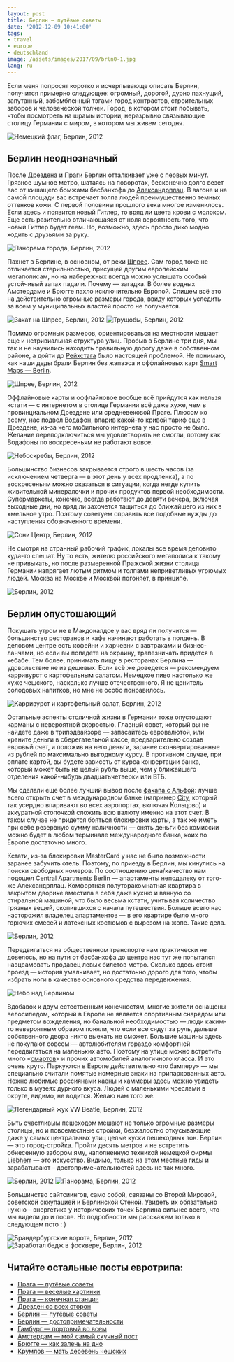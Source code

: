 ```yaml
---
layout: post
title: Берлин — путёвые советы
date: '2012-12-09 10:41:00'
tags:
- travel
- europe
- deutschland
image: /assets/images/2017/09/brln0-1.jpg
lang: ru
---
```


Если меня попросят коротко и исчерпывающе описать Берлин, получится примерно следующее: огромный, дорогой, дурно пахнущий, запутанный, забомбленный тэгами город контрастов, строительных заборов и человеческой толчеи. Город, в котором стоит побывать, чтобы посмотреть на шрамы истории, неразрывно связывающие столицу Германии с миром, в котором мы живем сегодня.

![Немецкий флаг, Берлин, 2012](/assets/images/2017/09/IMG_1558.jpg)

## Берлин неоднозначный

После [Дрездена](http://shouldgo.ru/dresden-dolls/ "Дрезден со всех сторон. То есть с одной") и [Праги](http://shouldgo.ru/prague-sights/ "ПраЖЖе, часть 2 — веселые картинки") Берлин отталкивает уже с первых минут. Грязное шумное метро, шатаясь на поворотах, бесконечно долго везет вас от кишащего бомжами басбанхофа до [Александрплац](http://en.wikipedia.org/wiki/Alexanderplatz). В вагоне и на самой площади вас встречает толпа людей преимущественно темных оттенков кожи. С первой половины прошлого века многое изменилось. Если здесь и появится новый Гитлер, то вряд ли цвета крови с молоком. Еще есть разительно отличающаяся от ноля вероятность того, что новый Гитлер будет геем. Но, возможно, здесь просто дико модно ходить с друзьями за руку.

![Панорама города, Берлин, 2012](/assets/images/2017/09/brln1.jpg)

Пахнет в Берлине, в основном, от реки [Шпрее](http://en.wikipedia.org/wiki/Spree). Сам город тоже не отличается стерильностью, присущей другим европейским мегаполисам, но на набережных всегда можно услышать особый устойчивый запах падали. Почему — загадка. В более водных Амстердаме и Брюгге пахло исключительно Европой. Спишем всё это на действительно огромные размеры города, ввиду которых уследить за всем у муниципальных властей просто не получается.

![Закат на Шпрее, Берлин, 2012](/assets/images/2017/09/IMG_1447.jpg)
![Трущобы, Берлин, 2012](/assets/images/2017/09/IMG_1521.jpg)

Помимо огромных размеров, ориентироваться на местности мешает еще и нетривиальная структура улиц. Пробыв в Берлине три дня, мы так и не научились находить правильную дорогу даже в собственном районе, а дойти до [Рейхстага](http://en.wikipedia.org/wiki/Reichstag_(building)) было настоящей проблемой. Не понимаю, как наши деды брали Берлин без жэпээса и оффлайновых карт [Smart Maps — Berlin](https://itunes.apple.com/us/app/smart-maps-berlin/id325300423?mt=8).

![Шпрее, Берлин, 2012](/assets/images/2017/09/brln4.jpg)

Оффлайновые карты и оффлайновое вообще всё прийдутся как нельзя кстати — с интернетом в столице Германии всё даже хуже, чем в провинциальном Дрездене или средневековой Праге. Плюсом ко всему, нас подвел [Водафон](http://www.vodafone.de/), впарив какой-то кривой тариф еще в Дрездене, из-за чего мобильного интернета у нас просто не было. Желание переподключиться мы удовлетворить не смогли, потому как Водафоны по воскресеньям не работают вовсе.

![Небоскребы, Берлин, 2012](/assets/images/2017/09/IMG_1610.jpg)

Большинство бизнесов закрывается строго в шесть часов (за исключением четверга — в этот день у всех продленка), а по воскресеньям можно оказаться в ситуации, когда негде купить живительной минералочки и прочих продуктов первой необходимости. Супермаркеты, конечно, всегда работают до девяти вечера, включая выходные дни, но вряд ли захочется тащиться до ближайшего из них в хмельное утро. Поэтому советуем справить все подобные нужды до наступления обозначенного времени.

![Сони Центр, Берлин, 2012](/assets/images/2017/09/IMG_1594-2.jpg)

Не смотря на странный рабочий график, локалы все время деловито куда-то спешат. Ну то есть, жителю российского мегаполиса к такому не привыкать, но после размеренной Пражской жизни столица Германии напрягает лютым ритмом и толпами неприветливых угрюмых людей. Москва на Москве и Москвой погоняет, в принципе.

![Берлин, 2012](/assets/images/2017/09/img_1538.jpg)

## Берлин опустошающий

Покушать утром не в Макдоналдсе у вас вряд ли получится — большинство ресторанов и кафе начинают работать в полдень. В деловом центре есть кофейни и харчевни с завтраками и бизнес-ланчами, но если вы попадете на окраину, трапезничать придется в кебабе. Тем более, принимать пищу в ресторанах Берлина — удовольствие не из дешевых. Если всё же доведется — рекомендуем карривурст с картофельным салатом. Немецкое пиво настолько же хуже чешского, насколько лучше отечественного. Я не ценитель солодовых напитков, но мне не особо понравилось.

![Карривурст и картофельный салат, Берлин, 2012](/assets/images/2017/09/IMG_3658.JPG)

Остальные аспекты столичной жизни в Германии тоже опустошают карманы с невероятной скоростью. Главный совет, который вы не найдете даже в трипэдвайзоре — запасайтесь евровалютой, или храните деньги в сберегательной кассе, предварительно создав евровый счет, и положив на него деньги, заранее сконвертированные из рублей по максимально выгодному курсу. В противном случае, при оплате картой, вы будете зависеть от курса конвертации банка, который может быть на целый рубль выше, чем у ближайшего отделения какой-нибудь двадцатьчетверки или ВТБ.

Мы сделали еще более лучший вывод после [факапа с Альфой](http://shouldgo.ru/dresden-dolls/ "Дрезден со всех сторон. То есть с одной"): лучше всего открыть счет в международном банке (например [City](http://www.citibank.ru/russia/main/rus/home.htm), который так усердно впаривают во всех аэропортах, включая Кольцово) и аккуратной стопочкой сложить всю валюту именно на этот счет. В таком случае не придется бояться блокировки карты, а так же иметь при себе резервную сумму наличности — снять деньги без комиссии можно будет в любом терминале международного банка, коих по Европе достаточно много.

Кстати, из-за блокировки MasterCard у нас не было возможности заранее забучить отель. Поэтому, по приезду в Берлин, мы кинулись на поиски свободных номеров. По соотношению цена/качество нам подошел [Сentral Apartments Berlin](http://www.central-apartments.de/apartment/gipsstrasse-16c-1-etage) — апартаменты неподалеку от того-же Александрплац. Комфортная полуторакомнатная квартира в закрытом дворике вместила в себя даже кухню и ванную со стиральной машиной, что было весьма кстати, учитывая количество грязных вещей, скопившихся с начала путешествия. Больше всего нас насторожил владелец апартаментов — в его квартире было много горючих смесей и латексных костюмов с вырезом на жопе. Такие дела.

![Берлин, 2012](/assets/images/2017/09/IMG_1401.jpg)

Передвигаться на общественном транспорте нам практически не довелось, но на пути от басбанхофа до центра нас тут же попытался наэцсамовать продавец левых билетов метро. Сколько здесь стоит проезд — история умалчивает, но достаточно дорого для того, чтобы избрать ноги в качестве основного средства передвижения.

![Небо над Берлином](/assets/images/2017/09/IMG_1466.jpg)

Вдобавок к двум естественным конечностям, многие жители оснащены велосипедом, который в Европе не является спортивным снарядом или предметом вожделения, но банальной необходимостью — люди каким-то невероятным образом поняли, что если все сядут за руль, дальше собственного двора никто выехать не сможет. Большие машины здесь не покупают совсем — автолюбителям гораздо комфортней передвигаться на маленьких авто. Поэтому на улице можно встретить много «[смартов](http://www.smart.com/)» и прочих автомобилей аналогичного класса. И это очень круто. Паркуются в Европе действительно «по бамперу» — мы специально считали помятые номерные знаки на припаркованных авто. Нежно любимые россиянами каены и хаммеры здесь можно увидеть только в музеях дурного вкуса. Людей с маленькими чреслами в округе, видимо, не водится. Желаю нам того же.

![Легендарный жук VW Beatle, Берлин, 2012](/assets/images/2017/09/IMG_3624.JPG)

Быть счастливым пешеходом мешают не только огромные размеры столицы, но и повсеместные стройки, безжалостно откусывающие даже у самых центральных улиц целые куски пешеходных зон. Берлин — это город-стройка. Пройти десять метров и не встретить обнесенную забором яму, наполненную техникой немецкой фирмы [Liebherr](http://www.liebherr.com/) — это искусство. Видимо, только на этом местные гиды и зарабатывают – достопримечательностей здесь не так много.

![Берлин, 2012](/assets/images/2017/09/brln2.jpg)
![Панорама, Берлин, 2012](/assets/images/2017/09/IMG_3577.JPG)

Большинство сайтсиингов, само собой, связаны со Второй Мировой, советской оккупацией и Берлинской Стеной. Увидеть их обязательно нужно – энергетика у исторических точек Берлина сильнее всего, что мы видели до и после. Но подробности мы расскажем только в следующем псто : )

![Брандербургские ворота, Берлин, 2012](/assets/images/2017/09/brln0-1.jpg)
![Заработал бедж в фосквере, Берлин, 2012](/assets/images/2017/09/IMG_3651.JPG)

## Читайте остальные посты евротрипа:
- [Прага — путёвые советы](/ru/blog/prague-t/)
- [Прага — веселые картинки](/ru/blog/prague-sights/)
- [Прага — конечная станция](/ru/blog/praga-the-end/)
- [Дрезден со всех сторон](/ru/blog/dresden-dolls/)
- [Берлин — путёвые советы](/ru/blog/berlin-tt/)
- [Берлин — достопримечательности](/ru/blog/berlin-sights/)
- [Гамбург — портовый во всем](/ru/blog/hamburg-ers/)
- [Амстердам — мой самый скучный пост](/ru/blog/amsterdamster/)
- [Брюгге — как залечь на дно](/ru/blog/in-bruges/)
- [Крумлов — мать деревень чешских](/ru/blog/cesky-krumlov/)
